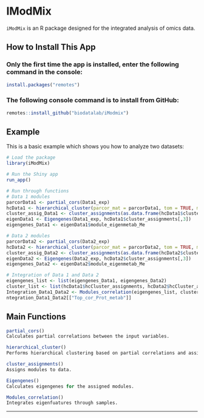 # IModMix
`iModMix` is an R package designed for the integrated analysis of omics data.

## How to Install This App

### Only the first time the app is installed, enter the following command in the console:
```r
install.packages("remotes")
```

### The following console command is to install from GitHub:
```r
remotes::install_github("biodatalab/iModmix")
```

## Example

This is a basic example which shows you how to analyze two datasets:

```r
# Load the package
library(iModMix)

# Run the Shiny app
run_app()

# Run through functions
# Data 1 modules 
parcorData1 <- partial_cors(Data1_exp)
hcData1 <- hierarchical_cluster(parcor_mat = parcorData1, tom = TRUE, min_module_size = 10)
cluster_assig_Data1 <- cluster_assignments(as.data.frame(hcData1$cluster_assignments))
eigenData1 <- Eigengenes(Data1_exp, hcData1$cluster_assignments[,3])
eigengenes_Data1 <- eigenData1$module_eigenmetab_Me

# Data 2 modules 
parcorData2 <- partial_cors(Data2_exp)
hcData2 <- hierarchical_cluster(parcor_mat = parcorData2, tom = TRUE, min_module_size = 10)
cluster_assig_Data2 <- cluster_assignments(as.data.frame(hcData2$cluster_assignments))
eigenData2 <- Eigengenes(Data2_exp, hcData2$cluster_assignments[,3])
eigengenes_Data2 <- eigenData2$module_eigenmetab_Me

# Integration of Data 1 and Data 2
eigengenes_list <- list(eigengenes_Data1, eigengenes_Data2)
cluster_list <- list(hcData1$hcCluster_assignments, hcData2$hcCluster_assignments)
Integration_Data1_Data2 <- Modules_correlation(eigengenes_list, cluster_list, threshold = 0.5)
ntegration_Data1_Data2[["Top_cor_Prot_metab"]]
```
## Main Functions

```r
partial_cors()
Calculates partial correlations between the input variables.

hierarchical_cluster()
Performs hierarchical clustering based on partial correlations and assigns modules.

cluster_assignments()
Assigns modules to data.

Eigengenes()
Calculates eigengenes for the assigned modules.

Modules_correlation()
Integrates eigenfuatures through samples.  
```
---

